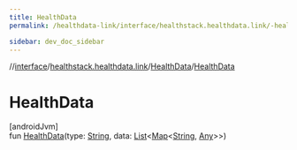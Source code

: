 ```yaml
---
title: HealthData
permalink: /healthdata-link/interface/healthstack.healthdata.link/-health-data/-health-data.html

sidebar: dev_doc_sidebar
---
```

//[interface](../../../index.html)/[healthstack.healthdata.link](../index.html)/[HealthData](index.html)/[HealthData](-health-data.html)



# HealthData



[androidJvm]\
fun [HealthData](-health-data.html)(type: [String](https://kotlinlang.org/api/latest/jvm/stdlib/kotlin/-string/index.html), data: [List](https://kotlinlang.org/api/latest/jvm/stdlib/kotlin.collections/-list/index.html)&lt;[Map](https://kotlinlang.org/api/latest/jvm/stdlib/kotlin.collections/-map/index.html)&lt;[String](https://kotlinlang.org/api/latest/jvm/stdlib/kotlin/-string/index.html), [Any](https://kotlinlang.org/api/latest/jvm/stdlib/kotlin/-any/index.html)&gt;&gt;)




